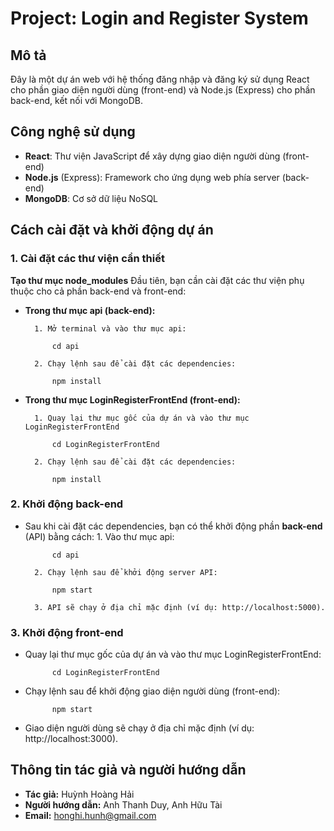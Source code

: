 # Project: Login and Register System
## Mô tả
Đây là một dự án web với hệ thống đăng nhập và đăng ký sử dụng React cho phần giao diện người dùng (front-end) và Node.js (Express) cho phần back-end, kết nối với MongoDB.

## Công nghệ sử dụng
* **React**: Thư viện JavaScript để xây dựng giao diện người dùng (front-end)
* **Node.js** (Express): Framework cho ứng dụng web phía server (back-end)
* **MongoDB**: Cơ sở dữ liệu NoSQL

## Cách cài đặt và khởi động dự án
### 1. Cài đặt các thư viện cần thiết
**Tạo thư mục node_modules**
Đầu tiên, bạn cần cài đặt các thư viện phụ thuộc cho cả phần back-end và front-end:

* **Trong thư mục api (back-end):**

        1. Mở terminal và vào thư mục api:

            cd api

        2. Chạy lệnh sau để cài đặt các dependencies:
   
            npm install


* **Trong thư mục LoginRegisterFrontEnd (front-end):**

        1. Quay lại thư mục gốc của dự án và vào thư mục LoginRegisterFrontEnd  

            cd LoginRegisterFrontEnd

        2. Chạy lệnh sau để cài đặt các dependencies:

            npm install
### 2. Khởi động back-end
* Sau khi cài đặt các dependencies, bạn có thể khởi động phần **back-end** (API) bằng cách:
        1. Vào thư mục api:

            cd api

        2. Chạy lệnh sau để khởi động server API:

            npm start

        3. API sẽ chạy ở địa chỉ mặc định (ví dụ: http://localhost:5000).
### 3. Khởi động front-end
* Quay lại thư mục gốc của dự án và vào thư mục LoginRegisterFrontEnd:

            cd LoginRegisterFrontEnd

* Chạy lệnh sau để khởi động giao diện người dùng (front-end):

            npm start

* Giao diện người dùng sẽ chạy ở địa chỉ mặc định (ví dụ: http://localhost:3000).

## Thông tin tác giả và người hướng dẫn
* **Tác giả:** Huỳnh Hoàng Hải
* **Người hướng dẫn:** Anh Thanh Duy, Anh Hữu Tài
* **Email:** honghi.hunh@gmail.com
